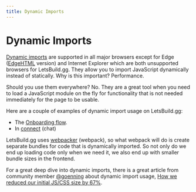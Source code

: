 ```yaml
---
title: Dynamic Imports
---
```


# Dynamic Imports

[Dynamic imports](https://developer.mozilla.org/en-US/docs/Web/JavaScript/Reference/Statements/import/#Dynamic_Imports)
are supported in all major browsers except for Edge
([EdgeHTML](https://en.wikipedia.org/wiki/EdgeHTML) version) and Internet
Explorer which are both unsupported browsers for LetsBuild.gg. They allow you to
import JavaScript dynamically instead of statically. Why is this important?
Performance.

Should you use them everywhere? No. They are a great tool when you need to load
a JavaScript module on the fly for functionality that is not needed immediately
for the page to be usable.

Here are a couple of examples of dynamic import usage on LetsBuild.gg:

- The
  [Onboarding flow](https://github.com/letsbuildgg/dev.to/blob/master/app/javascript/packs/Onboarding.jsx#L28).
- In
  [connect](https://github.com/letsbuildgg/dev.to/blob/master/app/javascript/chat/codeEditor.jsx#L11)
  (chat)

LetsBuild.gg uses [webpacker](frontend/webpacker) (webpack), so what webpack
will do is create separate bundles for code that is dynamically imported. So not
only do we end up loading code only when we need it, we also end up with smaller
bundle sizes in the frontend.

For a great deep dive into dynamic imports, there is a great article from
community member [@goenning](https://letsbuild.gg/goenning) about dynamic import
usage,
[How we reduced our initial JS/CSS size by 67%](https://letsbuild.gg/goenning/how-we-reduced-our-initial-jscss-size-by-67-3ac0).
